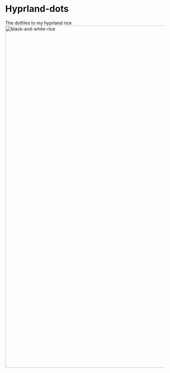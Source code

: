 # Hyprland-dots
The dotfiles to my hyprland rice
<img width="1920" height="1080" alt="black-and-white-rice" src="https://github.com/user-attachments/assets/4a0e0f0f-d53b-4c26-88bd-4473ab78b9e4" />
